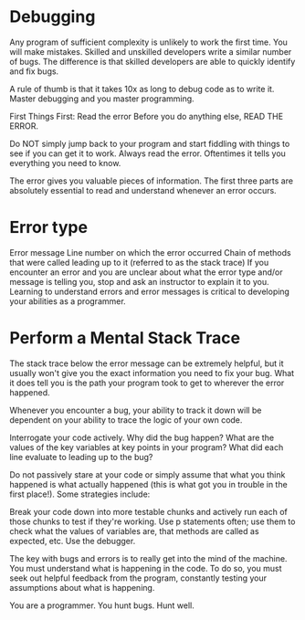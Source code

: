# Debugging
Any program of sufficient complexity is unlikely to work the first time. You will make mistakes. Skilled and unskilled developers write a similar number of bugs. The difference is that skilled developers are able to quickly identify and fix bugs.

A rule of thumb is that it takes 10x as long to debug code as to write it. Master debugging and you master programming.

First Things First: Read the error
Before you do anything else, READ THE ERROR.

Do NOT simply jump back to your program and start fiddling with things to see if you can get it to work. Always read the error. Oftentimes it tells you everything you need to know.

The error gives you valuable pieces of information. The first three parts are absolutely essential to read and understand whenever an error occurs.

# Error type
Error message
Line number on which the error occurred
Chain of methods that were called leading up to it (referred to as the stack trace)
If you encounter an error and you are unclear about what the error type and/or message is telling you, stop and ask an instructor to explain it to you. Learning to understand errors and error messages is critical to developing your abilities as a programmer.

# Perform a Mental Stack Trace
The stack trace below the error message can be extremely helpful, but it usually won't give you the exact information you need to fix your bug. What it does tell you is the path your program took to get to wherever the error happened.

Whenever you encounter a bug, your ability to track it down will be dependent on your ability to trace the logic of your own code.

Interrogate your code actively. Why did the bug happen? What are the values of the key variables at key points in your program? What did each line evaluate to leading up to the bug?

Do not passively stare at your code or simply assume that what you think happened is what actually happened (this is what got you in trouble in the first place!). Some strategies include:

Break your code down into more testable chunks and actively run each of those chunks to test if they're working.
Use p statements often; use them to check what the values of variables are, that methods are called as expected, etc.
Use the debugger.

The key with bugs and errors is to really get into the mind of the machine. You must understand what is happening in the code. To do so, you must seek out helpful feedback from the program, constantly testing your assumptions about what is happening.

You are a programmer. You hunt bugs. Hunt well.
